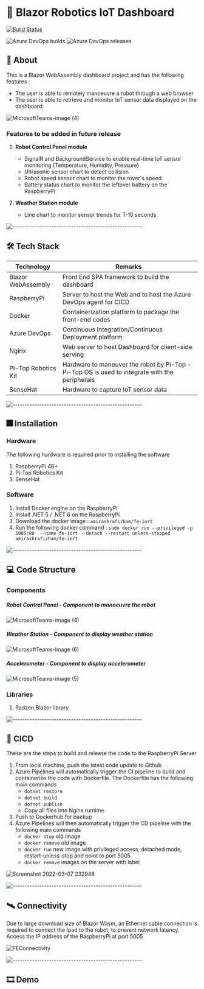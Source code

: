 # :robot: Blazor Robotics IoT Dashboard

[![Build Status](https://dev.azure.com/amirashrafizham7/IoT%20RaspberryPI/_apis/build/status/Frontend%20-%20IoRT%20Raspberry%20Pi?branchName=master)](https://dev.azure.com/amirashrafizham7/IoT%20RaspberryPI/_build/latest?definitionId=5&branchName=master) 

![Azure DevOps builds](https://img.shields.io/azure-devops/build/amirashrafizham7/3cd2d062-7beb-450b-835a-acb34a7cc906/5)
![Azure DevOps releases](https://vsrm.dev.azure.com/amirashrafizham7/_apis/public/Release/badge/3cd2d062-7beb-450b-835a-acb34a7cc906/5/5)

## :thought_balloon: About
This is a Blazor WebAssembly dashboard project and has the following features :
- The user is able to remotely manoeuvre a robot through a web browser
- The user is able to retrieve and monitor IoT sensor data displayed on the dashboard


![MicrosoftTeams-image (4)](https://user-images.githubusercontent.com/59201954/157059323-35ff4bd5-6491-4976-825f-8644b4d21c55.png)

### Features to be added in future release  

1. **Robot Control Panel module**
   - SignalR and BackgroundService to enable real-time IoT sensor monitoring (Temperature, Humidity, Pressure)
   - Ultrasonic sensor chart to detect collision
   - Robot speed sensor chart to monitor the rover's speed
   - Battery status chart to monitor the leftover battery on the RaspberryPi

2. **Weather Station module**
   - Line chart to monitor sensor trends for T-10 seconds 

![-----------------------------------------------------](https://raw.githubusercontent.com/andreasbm/readme/master/assets/lines/rainbow.png)

## :hammer_and_wrench: Tech Stack
| Technology          | Remarks                                                                                          |
|---------------------|--------------------------------------------------------------------------------------------------|
| Blazor WebAssembly  |  Front End SPA framework to build the dashboard                                                  |
| RaspberryPi         |  Server to host the Web and to host the Azure DevOps agent for CICD                              |
| Docker              |  Containerization platform to package the front-end codes                                        |
| Azure DevOps        |  Continuous Integration/Continuous Deployment platform                                           |
| Nginx               |  Web server to host Dashboard for client-side serving                                            |
| Pi-Top Robotics Kit |  Hardware to maneuver the robot by Pi-Top - Pi-Top OS is used to integrate with the peripherals  |
| SenseHat            |  Hardware to capture IoT sensor data             


![-----------------------------------------------------](https://raw.githubusercontent.com/andreasbm/readme/master/assets/lines/rainbow.png)

## :fireworks: Installation
### Hardware 

The following hardware is required prior to installing the software
1. RaspberryPi 4B+ 
2. Pi-Top Robotics Kit
3. SenseHat

### Software

1. Install Docker engine on the RaspberryPi
2. Install .NET 5 / .NET 6 on the RaspberryPi
3. Download the docker image : `amirashrafizham/fe-iort`
4. Run the following docker command : `sudo docker run --privileged -p 5005:80  --name fe-iort --detach --restart unless-stopped amirashrafizham/fe-iort`

![-----------------------------------------------------](https://raw.githubusercontent.com/andreasbm/readme/master/assets/lines/rainbow.png)

## :computer: Code Structure
### Components
##### **Robot Control Panel - Component to manoeuvre the robot**
![MicrosoftTeams-image (4)](https://user-images.githubusercontent.com/59201954/157059323-35ff4bd5-6491-4976-825f-8644b4d21c55.png)
##### **Weather Station - Component to display weather station**
![MicrosoftTeams-image (6)](https://user-images.githubusercontent.com/59201954/157059610-798afc81-2746-4584-bf6d-29fc323ab601.png)
##### **Accelerometer - Component to display accelerometer**
![MicrosoftTeams-image (5)](https://user-images.githubusercontent.com/59201954/157059453-b815ad71-ef45-4713-af7b-1b13b3cc3085.png)

### Libraries
 
1. Radzen Blazor library

![-----------------------------------------------------](https://raw.githubusercontent.com/andreasbm/readme/master/assets/lines/rainbow.png)
## :rocket:	CICD
These are the steps to build and release the code to the RaspberryPi Server
1. From local machine, push the latest code update to Github
2. Azure Pipelines will automatically trigger the CI pipeline to build and containerize the code with Dockerfile. The Dockerfile has the following main commands
   - `dotnet restore`
   - `dotnet build`
   - `dotnet publish`
   - Copy all files into Nginx runtime
3. Push to Dockerhub for backup
4. Azure Pipelines will then automatically trigger the CD pipeline with the following main commands
   - `docker stop` old image
   - `docker remove` old image
   - `docker run` new image with privileged access, detached mode, restart-unless-stop and point to port 5005
   - `docker remove` images on the server with <None> label

![Screenshot 2022-03-07 232948](https://user-images.githubusercontent.com/59201954/157064781-43e44d84-d6b8-48d5-ae83-64f3ec48f372.png)

![-----------------------------------------------------](https://raw.githubusercontent.com/andreasbm/readme/master/assets/lines/rainbow.png)

## :artificial_satellite: Connectivity
Due to large download size of Blazor Wasm, an Ethernet cable connection is required to connect the Ipad to the robot, to prevent network latency. Access the IP address of the RaspberryPi at port 5005
   
![FEConnectivity](https://user-images.githubusercontent.com/59201954/157173622-7bf5eb8b-f7e1-481d-a3a1-0305078c7fea.png)

![-----------------------------------------------------](https://raw.githubusercontent.com/andreasbm/readme/master/assets/lines/rainbow.png)

## :film_strip: Demo
